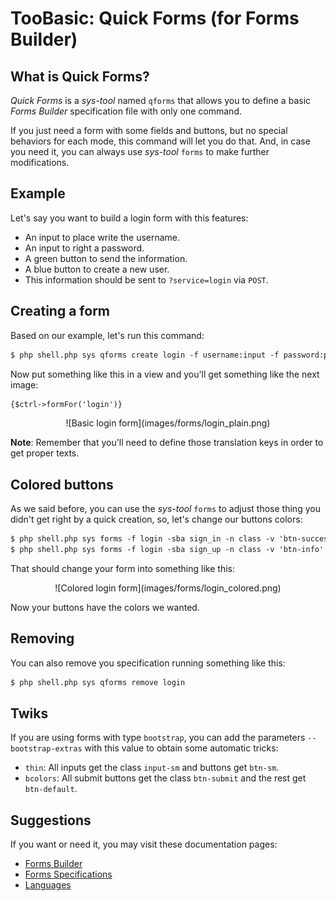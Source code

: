 # TooBasic: Quick Forms (for Forms Builder)
## What is Quick Forms?
_Quick Forms_ is a _sys-tool_ named `qforms` that allows you to define a basic
_Forms Builder_ specification file with only one command.

If you just need a form with some fields and buttons, but no special behaviors for
each mode, this command will let you do that.
And, in case you need it, you can always use _sys-tool_ `forms` to make further
modifications.

## Example
Let's say you want to build a login form with this features:

* An input to place write the username.
* An input to right a password.
* A green button to send the information.
* A blue button to create a new user.
* This information should be sent to `?service=login` via `POST`.

## Creating a form
Based on our example, let's run this command:
```txt
$ php shell.php sys qforms create login -f username:input -f password:password -b sign_in:submit -b sign_up:button -a '?service=login' -m post -t bootstrap
```
Now put something like this in a view and you'll get something like the next
image:
```html
{$ctrl->formFor('login')}
```

<center>
![Basic login form](images/forms/login_plain.png)
</center>

__Note__: Remember that you'll need to define those translation keys in order to
get proper texts.

## Colored buttons
As we said before, you can use the _sys-tool_ `forms` to adjust those thing you
didn't get right by a quick creation, so, let's change our buttons colors:
```txt
$ php shell.php sys forms -f login -sba sign_in -n class -v 'btn-success'
$ php shell.php sys forms -f login -sba sign_up -n class -v 'btn-info'
```
That should change your form into something like this:

<center>
![Colored login form](images/forms/login_colored.png)
</center>

Now your buttons have the colors we wanted.

## Removing
You can also remove you specification running something like this:
```txt
$ php shell.php sys qforms remove login
```

## Twiks
If you are using forms with type `bootstrap`, you can add the parameters
`--bootstrap-extras` with this value to obtain some automatic tricks:

* `thin`: All inputs get the class `input-sm` and buttons get `btn-sm`.
* `bcolors`: All submit buttons get the class `btn-submit` and the rest get
`btn-default`.

## Suggestions
If you want or need it, you may visit these documentation pages:

* [Forms Builder](forms.md)
* [Forms Specifications](tech/forms.md)
* [Languages](language.md)

<!--:GBSUMMARY:Forms:2:Quick Forms:-->
